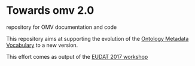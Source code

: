 # Towards omv 2.0
repository for OMV documentation and code

This repository aims at supporting the evolution of the [Ontology Metadata Vocabulary](http://omv2.sourceforge.net/) to a new version.

This effort comes as output of the [EUDAT 2017 workshop](https://eudat.eu/events/trainings/eudat-semantic-working-group-at-9th-rda-plenary-barcelona-3-4-april-2017)

